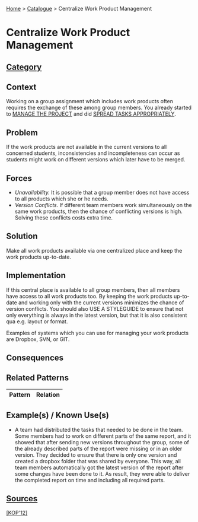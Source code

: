 [Home](../README.md) > [Catalogue](../Patterns_catalogue.md) > Centralize Work Product Management

# Centralize Work Product Management

## [Category](categories/categories.md)

## Context

Working on a group assignment which includes work products often requires the exchange of these among group members. You already started to [MANAGE THE PROJECT](Manage_The_Project.md) and did [SPREAD TASKS APPROPRIATELY](Spread_Tasks_Appropriately.md).

## Problem

If the work products are not available in the current versions to all concerned students, inconsistencies and incompleteness can occur as students might work on different versions which later have to be merged.

## Forces

 - *Unavailability.* It is possible that a group member does not have access to all products which she or he needs.
 - *Version Conflicts.* If different team members work simultaneously on the same work products, then the chance of conflicting versions is high. Solving these conflicts costs extra time.

## Solution

Make all work products available via one centralized place and keep the work products up-to-date.

## Implementation 

If this central place is available to all group members, then all members have access to all work products too. By keeping the work products up-to-date and working only with the current versions minimizes the chance of version conflicts. You should also USE A STYLEGUIDE to ensure that not only everything is always in the latest version, but that it is also consistent qua e.g. layout or format.

Examples of systems which you can use for managing your work products are Dropbox, SVN, or GIT.

## Consequences

## Related Patterns

|Pattern|Relation|
|--|--|
 
## Example(s) / Known Use(s)

 - A team had distributed the tasks that needed to be done in the team. Some members had to work on different parts of the same report, and it showed that after sending new versions throughout the group, some of the already described parts of the report were missing or in an older version. They decided to ensure that there is only one version and created a dropbox folder that was shared by everyone. This way, all team members automatically got the latest version of the report after some changes have been done to it. As result, they were able to deliver the completed report on time and including all required parts.

## [Sources](../References.md)

[[KOP'12]](publications/kop12/kop12.md)
